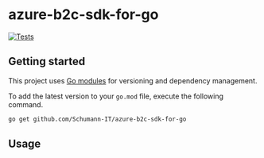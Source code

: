 # azure-b2c-sdk-for-go

[![Tests](https://github.com/Schumann-IT/azure-b2c-sdk-for-go/actions/workflows/test.yml/badge.svg)](https://github.com/Schumann-IT/azure-b2c-sdk-for-go/actions/workflows/test.yml)

## Getting started

This project uses [Go modules](https://github.com/golang/go/wiki/Modules) for versioning and dependency management.

To add the latest version to your `go.mod` file, execute the following command.

```bash
go get github.com/Schumann-IT/azure-b2c-sdk-for-go
```

## Usage

